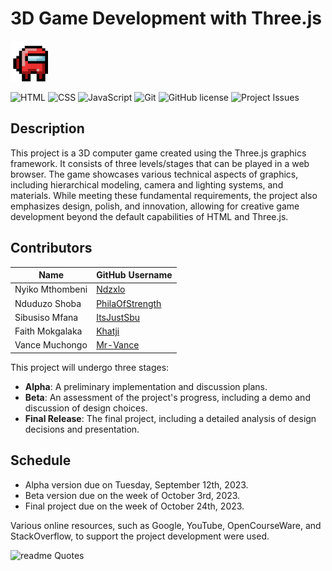 # 3D Game Development with Three.js

  <img src="images/among-us-among.gif" alt="Image Description" width="60px" height="65px">


![HTML](https://img.shields.io/badge/HTML-239120?style=for-the-badge&logo=html5&logoColor=white)
![CSS](https://img.shields.io/badge/CSS-239120?&style=for-the-badge&logo=css3&logoColor=white)
![JavaScript](https://img.shields.io/badge/JavaScript-F7DF1E?style=for-the-badge&logo=javascript&logoColor=black)
![Git](https://img.shields.io/badge/GIT-E44C30?style=for-the-badge&logo=git&logoColor=white)
![GitHub license](https://img.shields.io/github/license/mr-vance/computerGraphicsProject.svg?style=for-the-badge&logo=github)
![Project Issues](https://img.shields.io/github/issues/mr-vance/computerGraphicsProject?style=for-the-badge&logo=appveyor)

## Description

This project is a 3D computer game created using the Three.js graphics framework. It consists of three levels/stages that can be played in a web browser. The game showcases various technical aspects of graphics, including hierarchical modeling, camera and lighting systems, and materials. While meeting these fundamental requirements, the project also emphasizes design, polish, and innovation, allowing for creative game development beyond the default capabilities of HTML and Three.js.


## Contributors

| Name               | GitHub Username     |
|--------------------|---------------------|
| Nyiko Mthombeni      | [Ndzxlo](https://github.com/ndzxlo) |
| Nduduzo Shoba      | [PhilaOfStrength](https://github.com/PhilaOfStrength) |
| Sibusiso Mfana      | [ItsJustSbu](https://github.com/ItsJustSbu) |
| Faith Mokgalaka     | [Khatji](https://github.com/Khatji) |
| Vance Muchongo      | [Mr-Vance](https://github.com/mr-vance) |

This project will undergo three stages:
- **Alpha**: A preliminary implementation and discussion plans.
- **Beta**: An assessment of the project's progress, including a demo and discussion of design choices.
- **Final Release**: The final project, including a detailed analysis of design decisions and presentation.


## Schedule
- Alpha version due on Tuesday, September 12th, 2023.
- Beta version due on the week of October 3rd, 2023.
- Final project due on the week of October 24th, 2023.

Various online resources, such as Google, YouTube, OpenCourseWare, and StackOverflow, to support the project development were used.

![readme Quotes](https://quotes-github-readme.vercel.app/api?type=horizontal)